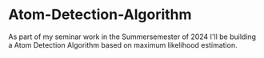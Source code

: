 # Atom-Detection-Algorithm
As part of my seminar work in the Summersemester of 2024 I'll be building a Atom Detection Algorithm based on maximum likelihood estimation. 
